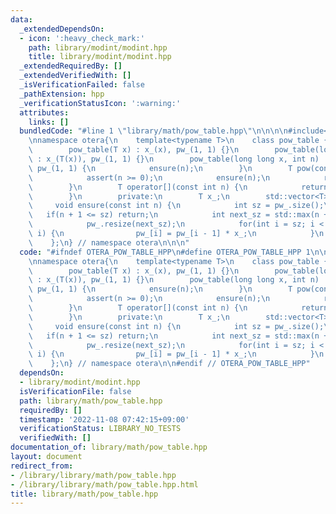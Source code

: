 ```yaml
---
data:
  _extendedDependsOn:
  - icon: ':heavy_check_mark:'
    path: library/modint/modint.hpp
    title: library/modint/modint.hpp
  _extendedRequiredBy: []
  _extendedVerifiedWith: []
  _isVerificationFailed: false
  _pathExtension: hpp
  _verificationStatusIcon: ':warning:'
  attributes:
    links: []
  bundledCode: "#line 1 \"library/math/pow_table.hpp\"\n\n\n\n#include<library/modint/modint.hpp>\n\
    \nnamespace otera{\n    template<typename T>\n    class pow_table {\n        public:\n\
    \        pow_table(T x) : x_(x), pw_(1, 1) {}\n        pow_table(long long x)\
    \ : x_(T(x)), pw_(1, 1) {}\n        pow_table(long long x, int n) : x_(T(x)),\
    \ pw_(1, 1) {\n            ensure(n);\n        }\n        T pow(const int n) {\n\
    \            assert(n >= 0);\n            ensure(n);\n            return pw_[n];\n\
    \        }\n        T operator[](const int n) {\n            return pow(n);\n\
    \        }\n        private:\n        T x_;\n        std::vector<T> pw_;\n   \
    \     void ensure(const int n) {\n            int sz = pw_.size();\n         \
    \   if(n + 1 <= sz) return;\n            int next_sz = std::max(n + 1, sz * 2);\n\
    \            pw_.resize(next_sz);\n            for(int i = sz; i < next_sz; ++\
    \ i) {\n                pw_[i] = pw_[i - 1] * x_;\n            }\n        }\n\
    \    };\n} // namespace otera\n\n\n"
  code: "#ifndef OTERA_POW_TABLE_HPP\n#define OTERA_POW_TABLE_HPP 1\n\n#include<library/modint/modint.hpp>\n\
    \nnamespace otera{\n    template<typename T>\n    class pow_table {\n        public:\n\
    \        pow_table(T x) : x_(x), pw_(1, 1) {}\n        pow_table(long long x)\
    \ : x_(T(x)), pw_(1, 1) {}\n        pow_table(long long x, int n) : x_(T(x)),\
    \ pw_(1, 1) {\n            ensure(n);\n        }\n        T pow(const int n) {\n\
    \            assert(n >= 0);\n            ensure(n);\n            return pw_[n];\n\
    \        }\n        T operator[](const int n) {\n            return pow(n);\n\
    \        }\n        private:\n        T x_;\n        std::vector<T> pw_;\n   \
    \     void ensure(const int n) {\n            int sz = pw_.size();\n         \
    \   if(n + 1 <= sz) return;\n            int next_sz = std::max(n + 1, sz * 2);\n\
    \            pw_.resize(next_sz);\n            for(int i = sz; i < next_sz; ++\
    \ i) {\n                pw_[i] = pw_[i - 1] * x_;\n            }\n        }\n\
    \    };\n} // namespace otera\n\n#endif // OTERA_POW_TABLE_HPP"
  dependsOn:
  - library/modint/modint.hpp
  isVerificationFile: false
  path: library/math/pow_table.hpp
  requiredBy: []
  timestamp: '2022-11-08 07:42:15+09:00'
  verificationStatus: LIBRARY_NO_TESTS
  verifiedWith: []
documentation_of: library/math/pow_table.hpp
layout: document
redirect_from:
- /library/library/math/pow_table.hpp
- /library/library/math/pow_table.hpp.html
title: library/math/pow_table.hpp
---
```

